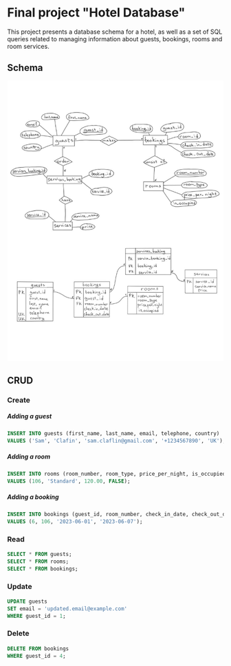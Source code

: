 # Final project "Hotel Database"

This project presents a database schema for a hotel, as well as a set of SQL queries related to managing information about guests, bookings, rooms and room services.

## Schema

![Database schema in entity-relation notation and Chen notation](./hotel_db_schema.jpg)

## CRUD 
### Create
##### Adding a guest

```sql
INSERT INTO guests (first_name, last_name, email, telephone, country)
VALUES ('Sam', 'Clafin', 'sam.claflin@gmail.com', '+1234567890', 'UK');
```


##### Adding a room

```sql
INSERT INTO rooms (room_number, room_type, price_per_night, is_occupied)
VALUES (106, 'Standard', 120.00, FALSE);
```


##### Adding a booking

```sql
INSERT INTO bookings (guest_id, room_number, check_in_date, check_out_date)
VALUES (6, 106, '2023-06-01', '2023-06-07');
```

### Read

```sql
SELECT * FROM guests;
SELECT * FROM rooms;
SELECT * FROM bookings;
```

### Update

```sql
UPDATE guests
SET email = 'updated.email@example.com'
WHERE guest_id = 1;
```

### Delete

```sql
DELETE FROM bookings
WHERE guest_id = 4;
